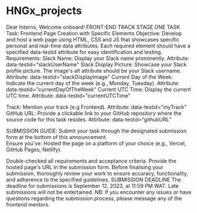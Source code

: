 # HNGx_projects

Dear Interns,
Welcome onboard!
FRONT-END TRACK
STAGE ONE TASK
Task: Frontend Page Creation with Specific Elements
Objective: Develop and host a web page using HTML, CSS and JS that showcases specific personal and real-time data attributes. Each required element should have a specified data-testid attribute for easy identification and testing.
Requirements:
Slack Name:
Display your Slack name prominently.
Attribute: data-testid="slackUserName"
Slack Display Picture: Showcase your Slack profile picture.
The image's alt attribute should be your Slack username.
Attribute: data-testid="slackDisplayImage"
Current Day of the Week: Indicate the current day of the week (e.g., Monday, Tuesday). Attribute: data-testid="currentDayOfTheWeek"
Current UTC Time: Display the current UTC time. Attribute: data-testid="currentUTCTime"

Track: Mention your track (e.g Frontend). Attribute: data-testid="myTrack"
GitHub URL: Provide a clickable link to your GitHub repository where the source code for this task resides. Attirbute: data-testid=“githubURL”

SUBMISSION GUIDE: Submit your task through the designated submission form at the bottom of this announcement.  
Ensure you've: Hosted the page on a platform of your choice (e.g., Vercel, GitHub Pages, Netlify).

Double-checked all requirements and acceptance criteria.
Provide the hosted page's URL in the submission form.
Before finalising your submission, thoroughly review your work to ensure accuracy, functionality, and adherence to the specified guidelines.
SUBMISSION DEADLINE
The deadline for submissions is September 12, 2023, at 11:59 PM WAT. Late submissions will not be entertained.
NB: If you encounter any issues or have questions regarding the submission process, please message any of the frontend mentors.
